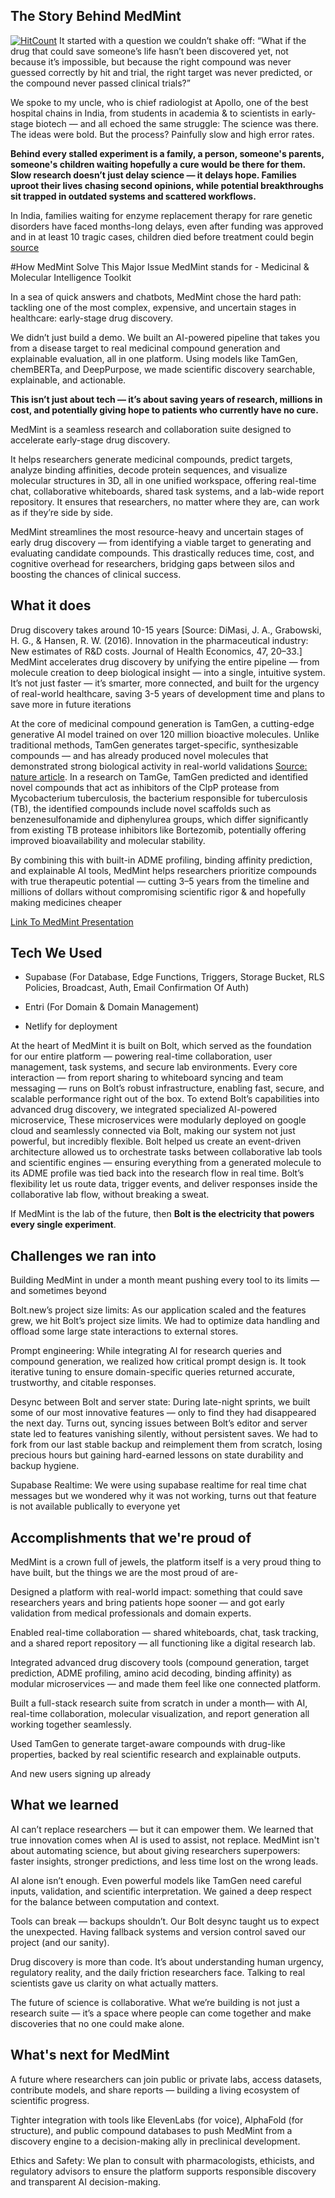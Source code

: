 ## The Story Behind MedMint
 [![HitCount](https://hits.dwyl.com/emon69420/reMedi.svg?style=flat)](http://hits.dwyl.com/emon69420/reMedi)
It started with a question we couldn’t shake off:
“What if the drug that could save someone’s life hasn’t been discovered yet, not because it’s impossible, but because the right compound was never guessed correctly by hit and trial, the right target was never predicted, or the compound never passed clinical trials?”

We spoke to my uncle, who is chief radiologist at Apollo, one of the best hospital chains in India, from students in academia & to scientists in early-stage biotech — and all echoed the same struggle:
The science was there. The ideas were bold. But the process? Painfully slow and high error rates.

**Behind every stalled experiment is a family, a person, someone's parents, someone's children waiting hopefully a cure would be there for them. Slow research doesn’t just delay science — it delays hope. Families uproot their lives chasing second opinions, while potential breakthroughs sit trapped in outdated systems and scattered workflows.**

In India, families waiting for enzyme replacement therapy for rare genetic disorders have faced months-long delays, even after funding was approved and in at least 10 tragic cases, children died before treatment could begin [source](https://www.theippress.com/2024/10/13/justice-for-the-rare-unraveling-delays-access-and-the-fight-for-life-saving-drugs-in-india/)

#How MedMint Solve This Major Issue
MedMint stands for - Medicinal & Molecular Intelligence Toolkit

In a sea of quick answers and chatbots, MedMint chose the hard path: tackling one of the most complex, expensive, and uncertain stages in healthcare: early-stage drug discovery.

We didn’t just build a demo. We built an AI-powered pipeline that takes you from a disease target to real medicinal compound generation and explainable evaluation, all in one platform. Using models like TamGen, chemBERTa, and DeepPurpose, we made scientific discovery searchable, explainable, and actionable.

**This isn’t just about tech — it’s about saving years of research, millions in cost, and potentially giving hope to patients who currently have no cure.**

MedMint is a seamless research and collaboration suite designed to accelerate early-stage drug discovery.

It helps researchers generate medicinal compounds, predict targets, analyze binding affinities, decode protein sequences, and visualize molecular structures in 3D, all in one unified workspace,  offering real-time chat, collaborative whiteboards, shared task systems, and a lab-wide report repository. It ensures that researchers, no matter where they are, can work as if they’re side by side.

MedMint streamlines the most resource-heavy and uncertain stages of early drug discovery — from identifying a viable target to generating and evaluating candidate compounds. This drastically reduces time, cost, and cognitive overhead for researchers, bridging gaps between silos and boosting the chances of clinical success.

## What it does
Drug discovery takes around 10-15 years [Source: DiMasi, J. A., Grabowski, H. G., & Hansen, R. W. (2016). Innovation in the pharmaceutical industry: New estimates of R&D costs. Journal of Health Economics, 47, 20–33.] MedMint accelerates drug discovery by unifying the entire pipeline — from molecule creation to deep biological insight — into a single, intuitive system. It’s not just faster — it’s smarter, more connected, and built for the urgency of real-world healthcare, saving 3-5 years of development time and plans to save more in future iterations

At the core of medicinal compound generation is TamGen, a cutting-edge generative AI model trained on over 120 million bioactive molecules. Unlike traditional methods, TamGen generates target-specific, synthesizable compounds — and has already produced novel molecules that demonstrated strong biological activity in real-world validations [Source: nature article](https://www.nature.com/articles/s41467-024-53632-4). In a research on TamGe, TamGen predicted and identified novel compounds that act as inhibitors of the ClpP protease from Mycobacterium tuberculosis, the bacterium responsible for tuberculosis (TB), the identified compounds include novel scaffolds such as benzenesulfonamide and diphenylurea groups, which differ significantly from existing TB protease inhibitors like Bortezomib, potentially offering improved bioavailability and molecular stability.

By combining this with built-in ADME profiling, binding affinity prediction, and explainable AI tools, MedMint helps researchers prioritize compounds with true therapeutic potential — cutting 3–5 years from the timeline and millions of dollars without compromising scientific rigor & and hopefully making medicines cheaper

[Link To MedMint Presentation](https://www.canva.com/design/DAGrw_xpBVk/W7Z_QLLCTwrU5w66jy1HsQ/view?utm_content=DAGrw_xpBVk&utm_campaign=designshare&utm_medium=link2&utm_source=uniquelinks&utlId=h1a34c55d90)

## Tech We Used
- Supabase (For Database, Edge Functions, Triggers, Storage Bucket, RLS Policies, Broadcast, Auth, Email Confirmation Of Auth)

- Entri (For Domain & Domain Management)

- Netlify for deployment

At the heart of MedMint it is built on Bolt, which served as the foundation for our entire platform — powering real-time collaboration, user management, task systems, and secure lab environments. Every core interaction — from report sharing to whiteboard syncing and team messaging — runs on Bolt’s robust infrastructure, enabling fast, secure, and scalable performance right out of the box. To extend Bolt’s capabilities into advanced drug discovery, we integrated specialized AI-powered microservice, These microservices were modularly deployed on google cloud and seamlessly connected via Bolt, making our system not just powerful, but incredibly flexible. Bolt helped us create an event-driven architecture allowed us to orchestrate tasks between collaborative lab tools and scientific engines — ensuring everything from a generated molecule to its ADME profile was tied back into the research flow in real time. Bolt’s flexibility let us route data, trigger events, and deliver responses inside the collaborative lab flow, without breaking a sweat.

If MedMint is the lab of the future, then **Bolt is the electricity that powers every single experiment**.

## Challenges we ran into
Building MedMint in under a month meant pushing every tool to its limits — and sometimes beyond

Bolt.new’s project size limits: As our application scaled and the features grew, we hit Bolt’s project size limits. We had to optimize data handling and offload some large state interactions to external stores.

Prompt engineering: While integrating AI for research queries and compound generation, we realized how critical prompt design is. It took iterative tuning to ensure domain-specific queries returned accurate, trustworthy, and citable responses.

Desync between Bolt and server state: During late-night sprints, we built some of our most innovative features — only to find they had disappeared the next day. Turns out, syncing issues between Bolt’s editor and server state led to features vanishing silently, without persistent saves. We had to fork from our last stable backup and reimplement them from scratch, losing precious hours but gaining hard-earned lessons on state durability and backup hygiene.

Supabase Realtime: We were using supabase realtime for real time chat messages but we wondered why it was not working, turns out that feature is not available publically to everyone yet

## Accomplishments that we're proud of
MedMint is a crown full of jewels, the platform itself is a very proud thing to have built, but the things we are the most proud of are-

Designed a platform with real-world impact: something that could save researchers years and bring patients hope sooner — and got early validation from medical professionals and domain experts.

Enabled real-time collaboration — shared whiteboards, chat, task tracking, and a shared report repository — all functioning like a digital research lab.

Integrated advanced drug discovery tools (compound generation, target prediction, ADME profiling, amino acid decoding, binding affinity) as modular microservices — and made them feel like one connected platform.

Built a full-stack research suite from scratch in under a month— with AI, real-time collaboration, molecular visualization, and report generation all working together seamlessly.

Used TamGen to generate target-aware compounds with drug-like properties, backed by real scientific research and explainable outputs.

And new users signing up already

## What we learned

AI can’t replace researchers — but it can empower them. We learned that true innovation comes when AI is used to assist, not replace. MedMint isn't about automating science, but about giving researchers superpowers: faster insights, stronger predictions, and less time lost on the wrong leads.

AI alone isn’t enough. Even powerful models like TamGen need careful inputs, validation, and scientific interpretation. We gained a deep respect for the balance between computation and context.

Tools can break — backups shouldn’t. Our Bolt desync taught us to expect the unexpected. Having fallback systems and version control saved our project (and our sanity).

Drug discovery is more than code. It’s about understanding human urgency, regulatory reality, and the daily friction researchers face. Talking to real scientists gave us clarity on what actually matters.

The future of science is collaborative. What we’re building is not just a research suite — it’s a space where people can come together and make discoveries that no one could make alone.

## What's next for MedMint

A future where researchers can join public or private labs, access datasets, contribute models, and share reports — building a living ecosystem of scientific progress.

Tighter integration with tools like ElevenLabs (for voice), AlphaFold (for structure), and public compound databases to push MedMint from a discovery engine to a decision-making ally in preclinical development.

Ethics and Safety: We plan to consult with pharmacologists, ethicists, and regulatory advisors to ensure the platform supports responsible discovery and transparent AI decision-making.
